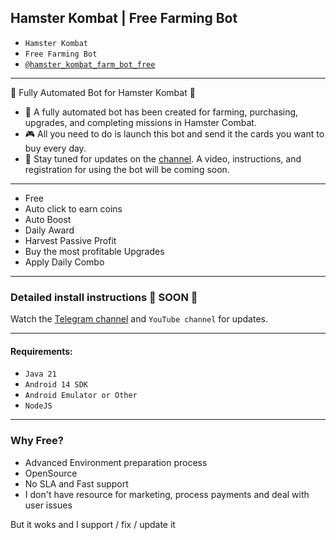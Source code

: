 Hamster Kombat | Free Farming Bot
---

- `Hamster Kombat`
- `Free Farming Bot`
- [`@hamster_kombat_farm_bot_free`](https://t.me/hamster_kombat_farm_bot_free)

---

🚀 Fully Automated Bot for Hamster Kombat 🚀

- 🤖 A fully automated bot has been created for farming, purchasing, upgrades, and completing missions in Hamster Combat.
- 🎮 All you need to do is launch this bot and send it the cards you want to buy every day.
- 📢 Stay tuned for updates on the [channel](https://t.me/hamster_kombat_farm_bot_free). A video, instructions, and registration for using the bot will be coming soon.

---

- Free
- Auto click to earn coins
- Auto Boost
- Daily Award
- Harvest Passive Profit
- Buy the most profitable Upgrades
- Apply Daily Combo

---

### Detailed install instructions 🚀 SOON 🚀
Watch the [Telegram channel]((https://t.me/hamster_kombat_farm_bot_free)) and `YouTube channel` for updates.

---

#### Requirements:
- `Java 21`
- `Android 14 SDK`
- `Android Emulator or Other`
- `NodeJS`

---

### Why Free?

- Advanced Environment preparation process
- OpenSource
- No SLA and Fast support
- I don't have resource for marketing, process payments and deal with user issues

But it woks and I support / fix / update it
